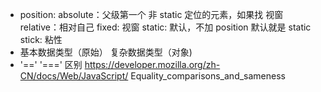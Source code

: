 - position: 
    absolute：父级第一个 非 static 定位的元素，如果找 视窗
    relative：相对自己
    fixed:  视窗
    static:  默认，不加 position 默认就是 static
    stick:  粘性
- 基本数据类型（原始）
  复杂数据类型（对象)
- '==' '===' 区别
https://developer.mozilla.org/zh-CN/docs/Web/JavaScript/   Equality_comparisons_and_sameness
